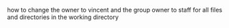 how to change the owner to vincent and the group owner to staff for all files and directories in the working directory
